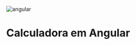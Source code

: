 ![angular](https://user-images.githubusercontent.com/101908636/190210001-89534806-e632-4d58-8da7-ed6370abb4e7.png)
<h1>Calculadora em Angular</h1>
